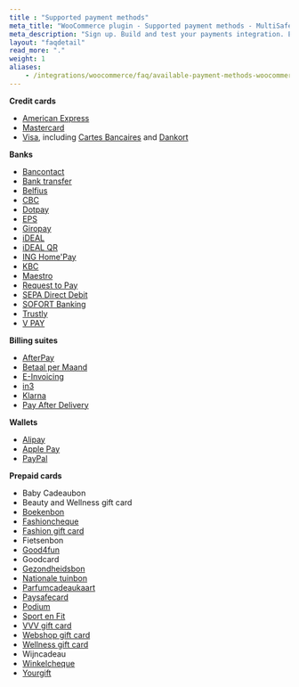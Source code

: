 ```yaml
---
title : "Supported payment methods"
meta_title: "WooCommerce plugin - Supported payment methods - MultiSafepay Docs"
meta_description: "Sign up. Build and test your payments integration. Explore our products and services. Use our API Reference, SDKs, and wrappers. Get support."
layout: "faqdetail"
read_more: "."
weight: 1
aliases: 
    - /integrations/woocommerce/faq/available-payment-methods-woocommerce/
---
```

__Credit cards__

+ [American Express](/payment-methods/credit-and-debit-cards/american-express)
+ [Mastercard](/payment-methods/credit-and-debit-cards/mastercard)
+ [Visa](/payment-methods/credit-and-debit-cards/visa), including [Cartes Bancaires](/payment-methods/credit-and-debit-cards/cartes-bancaires) and [Dankort](/payment-methods/credit-and-debit-cards/dankort)

__Banks__

+ [Bancontact](/payment-methods/banks/bancontact)
+ [Bank transfer](/payment-methods/banks/bank-transfer)
+ [Belfius](/payment-methods/banks/belfius)
+ [CBC](/payment-methods/banks/cbc)
+ [Dotpay](/payment-methods/banks/dotpay)
+ [EPS](/payment-methods/banks/eps)
+ [Giropay](/payment-methods/banks/giropay)
+ [iDEAL](/payment-methods/banks/ideal)
+ [iDEAL QR](/payment-methods/banks/idealqr)
+ [ING Home'Pay](/payment-methods/banks/ing-home-pay)
+ [KBC](/payment-methods/banks/kbc)
+ [Maestro](/payment-methods/credit-and-debit-cards/maestro)
+ [Request to Pay](/payment-methods/banks/request-to-pay)
+ [SEPA Direct Debit](/payment-methods/banks/sepa-direct-debit)
+ [SOFORT Banking](/payment-methods/banks/sofort-banking)
+ [Trustly](/payment-methods/banks/trustly)
+ [V PAY](/payment-methods/credit-and-debit-cards/vpay)


__Billing suites__

+ [AfterPay](/payment-methods/billing-suite/afterpay)
+ [Betaal per Maand](/payment-methods/billing-suite/betaalpermaand/)
+ [E-Invoicing](/payment-methods/billing-suite/e-invoicing)
+ [in3](/payment-methods/billing-suite/in3)
+ [Klarna](/payment-methods/billing-suite/klarna)
+ [Pay After Delivery](/payment-methods/billing-suite/pay-after-delivery)

__Wallets__ 

+ [Alipay](/payment-methods/wallet/alipay)
+ [Apple Pay](/payment-methods/wallet/applepay)
+ [PayPal](/payment-methods/wallet/paypal)

__Prepaid cards__ 

+ Baby Cadeaubon
+ Beauty and Wellness gift card
+ [Boekenbon](https://www.cadeaubon.nl/cadeaubonnen/nederlandse-boekenbon)
+ [Fashioncheque](https://www.fashioncheque.com/nl)
+ [Fashion gift card](https://www.fashion-giftcard.nl)
+ Fietsenbon
+ [Good4fun](https://www.good4fun.nl)
+ Goodcard
+ [Gezondheidsbon](https://www.gezondheidsbon.nl/mhome)
+ [Nationale tuinbon](https://www.nationale-tuinbon.nl)
+ [Parfumcadeaukaart](https://www.parfumcadeaukaart.nl)
+ [Paysafecard](/payment-methods/prepaid-cards/paysafecard)
+ [Podium](https://www.podiumcadeaukaart.nl)
+ [Sport en Fit](https://www.sportenfitcadeau.nl)
+ [VVV gift card](https://www.vvvcadeaukaarten.nl)
+ [Webshop gift card](https://www.webshopgiftcard.nl)
+ [Wellness gift card](https://www.wellnessgiftcard.nl)
+ Wijncadeau
+ [Winkelcheque](https://www.winkelcheque.nl)
+ [Yourgift](https://www.yourgift.nl/)
